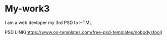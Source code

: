 # My-work3
I am a web devloper my 3rd PSD to HTML



PSD LINK(https://www.os-templates.com/free-psd-templates/nobodysfool)
